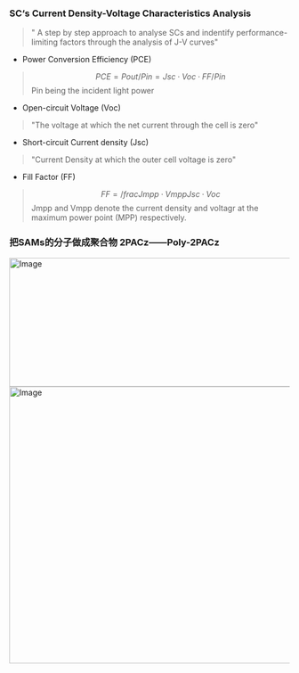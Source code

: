 ### SC‘s Current Density-Voltage Characteristics Analysis
>" A step by step approach to analyse SCs and indentify performance-limiting factors through the analysis of J-V curves"
-  Power Conversion Efficiency (PCE)
> $$PCE = Pout/Pin = Jsc · Voc · FF/ Pin$$
> Pin being the incident light power 
- Open-circuit Voltage (Voc)
>"The voltage at which the net current through the cell is zero"
- Short-circuit Current density (Jsc)
>"Current Density at which the outer cell voltage is zero"
- Fill Factor (FF) 
> $$FF = /frac{Jmpp·Vmpp}{Jsc·Voc}$$
>Jmpp and Vmpp denote the current density and voltagr at the maximum power point (MPP) respectively.

### 把SAMs的分子做成聚合物 2PACz——Poly-2PACz

<img width="762" height="231" alt="Image" src="https://github.com/user-attachments/assets/6cf3f50d-c1fc-4c80-9895-5f854ba214de" />

<img width="870" height="497" alt="Image" src="https://github.com/user-attachments/assets/85166df8-a2fe-4419-b1f4-e7bc7347221e" />
